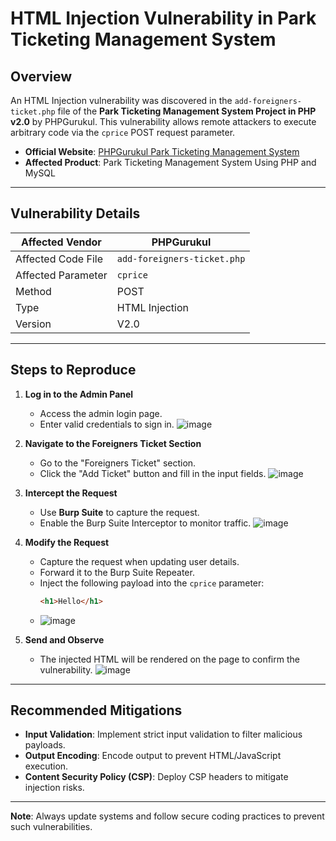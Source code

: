 # HTML Injection Vulnerability in Park Ticketing Management System

## Overview
An HTML Injection vulnerability was discovered in the `add-foreigners-ticket.php` file of the **Park Ticketing Management System Project in PHP v2.0** by PHPGurukul. This vulnerability allows remote attackers to execute arbitrary code via the `cprice` POST request parameter.

- **Official Website**: [PHPGurukul Park Ticketing Management System](https://phpgurukul.com/park-ticketing-management-system-using-php-and-mysql/)
- **Affected Product**: Park Ticketing Management System Using PHP and MySQL

---

## Vulnerability Details
| Affected Vendor       | PHPGurukul                          |
|-----------------------|-------------------------------------|
| Affected Code File    | `add-foreigners-ticket.php`         |
| Affected Parameter    | `cprice`                            |
| Method                | POST                                |
| Type                  | HTML Injection                      |
| Version               | V2.0                                |

---

## Steps to Reproduce

1. **Log in to the Admin Panel**  
   - Access the admin login page.  
   - Enter valid credentials to sign in.
   ![image](https://github.com/user-attachments/assets/c6dec6cc-3bb5-4e8f-83a4-d242ea01ad55)

2. **Navigate to the Foreigners Ticket Section**  
   - Go to the "Foreigners Ticket" section.  
   - Click the "Add Ticket" button and fill in the input fields.
   ![image](https://github.com/user-attachments/assets/a2a735a1-d47f-487d-a632-c53bd99cd3f3)

3. **Intercept the Request**  
   - Use **Burp Suite** to capture the request.  
   - Enable the Burp Suite Interceptor to monitor traffic.
   ![image](https://github.com/user-attachments/assets/131074b7-e4d0-46d8-86ed-46af8e38cef6)
 
4. **Modify the Request**  
   - Capture the request when updating user details.  
   - Forward it to the Burp Suite Repeater.  
   - Inject the following payload into the `cprice` parameter:  
     ```html
     <h1>Hello</h1>
     ```
   - ![image](https://github.com/user-attachments/assets/e812015d-18c5-44c1-9c3e-35c7f97604ee)
   
5. **Send and Observe**  
   - The injected HTML will be rendered on the page to confirm the vulnerability.
   ![image](https://github.com/user-attachments/assets/32a7fec4-4b2d-4032-a296-5415c9e66630)
 

---

## Recommended Mitigations
- **Input Validation**: Implement strict input validation to filter malicious payloads.  
- **Output Encoding**: Encode output to prevent HTML/JavaScript execution.  
- **Content Security Policy (CSP)**: Deploy CSP headers to mitigate injection risks.  

---

**Note**: Always update systems and follow secure coding practices to prevent such vulnerabilities.
